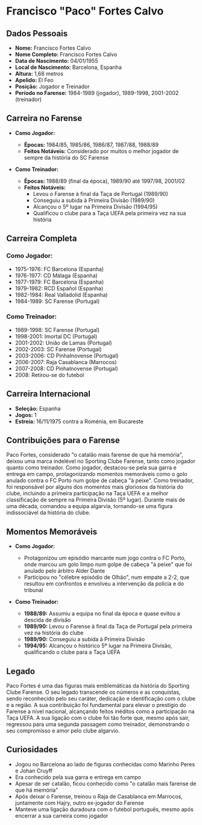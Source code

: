 # Francisco "Paco" Fortes Calvo

## Dados Pessoais
- **Nome:** Francisco Fortes Calvo
- **Nome Completo:** Francisco Fortes Calvo
- **Data de Nascimento:** 04/01/1955
- **Local de Nascimento:** Barcelona, Espanha
- **Altura:** 1,68 metros
- **Apelido:** El Feo
- **Posição:** Jogador e Treinador
- **Período no Farense:** 1984-1989 (jogador), 1989-1998, 2001-2002 (treinador)

## Carreira no Farense
- **Como Jogador:**
  - **Épocas:** 1984/85, 1985/86, 1986/87, 1987/88, 1988/89
  - **Feitos Notáveis:** Considerado por muitos o melhor jogador de sempre da história do SC Farense
  
- **Como Treinador:**
  - **Épocas:** 1988/89 (final da época), 1989/90 até 1997/98, 2001/02
  - **Feitos Notáveis:** 
    - Levou o Farense à final da Taça de Portugal (1989/90)
    - Conseguiu a subida à Primeira Divisão (1989/90)
    - Alcançou o 5º lugar na Primeira Divisão (1994/95)
    - Qualificou o clube para a Taça UEFA pela primeira vez na sua história

## Carreira Completa
### Como Jogador:
- 1975-1976: FC Barcelona (Espanha)
- 1976-1977: CD Málaga (Espanha)
- 1977-1979: FC Barcelona (Espanha)
- 1979-1982: RCD Español (Espanha)
- 1982-1984: Real Valladolid (Espanha)
- 1984-1989: SC Farense (Portugal)

### Como Treinador:
- 1989-1998: SC Farense (Portugal)
- 1998-2001: Imortal DC (Portugal)
- 2001-2002: União de Lamas (Portugal)
- 2002-2003: SC Farense (Portugal)
- 2003-2006: CD Pinhalnovense (Portugal)
- 2006-2007: Raja Casablanca (Marrocos)
- 2007-2008: CD Pinhalnovense (Portugal)
- 2008: Retirou-se do futebol

## Carreira Internacional
- **Seleção:** Espanha
- **Jogos:** 1
- **Estreia:** 16/11/1975 contra a Roménia, em Bucareste

## Contribuições para o Farense
Paco Fortes, considerado "o catalão mais farense de que há memória", deixou uma marca indelével no Sporting Clube Farense, tanto como jogador quanto como treinador. Como jogador, destacou-se pela sua garra e entrega em campo, protagonizando momentos memoráveis como o golo anulado contra o FC Porto num golpe de cabeça "à peixe". Como treinador, foi responsável por alguns dos momentos mais gloriosos da história do clube, incluindo a primeira participação na Taça UEFA e a melhor classificação de sempre na Primeira Divisão (5º lugar). Durante mais de uma década, comandou a equipa algarvia, tornando-se uma figura indissociável da história do clube.

## Momentos Memoráveis
- **Como Jogador:**
  - Protagonizou um episódio marcante num jogo contra o FC Porto, onde marcou um golo limpo num golpe de cabeça "à peixe" que foi anulado pelo árbitro Alder Dante
  - Participou no "célebre episódio de Olhão", num empate a 2-2, que resultou em confrontos e envolveu a intervenção da polícia e do tribunal
  
- **Como Treinador:**
  - **1988/89:** Assumiu a equipa no final da época e quase evitou a descida de divisão
  - **1989/90:** Levou o Farense à final da Taça de Portugal pela primeira vez na história do clube
  - **1989/90:** Conseguiu a subida à Primeira Divisão
  - **1994/95:** Alcançou o histórico 5º lugar na Primeira Divisão, qualificando o clube para a Taça UEFA

## Legado
Paco Fortes é uma das figuras mais emblemáticas da história do Sporting Clube Farense. O seu legado transcende os números e as conquistas, sendo reconhecido pelo seu caráter, dedicação e identificação com o clube e a região. A sua contribuição foi fundamental para elevar o prestígio do Farense a nível nacional, alcançando feitos inéditos como a participação na Taça UEFA. A sua ligação com o clube foi tão forte que, mesmo após sair, regressou para uma segunda passagem como treinador, demonstrando o seu compromisso e amor pelo clube algarvio.

## Curiosidades
- Jogou no Barcelona ao lado de figuras conhecidas como Marinho Peres e Johan Cruyff
- Era conhecido pela sua garra e entrega em campo
- Apesar de ser catalão, ficou conhecido como "o catalão mais farense de que há memória"
- Após deixar o Farense, treinou o Raja de Casablanca em Marrocos, juntamente com Hajry, outro ex-jogador do Farense
- Manteve uma ligação duradoura com o futebol português, mesmo após encerrar a sua carreira como jogador 